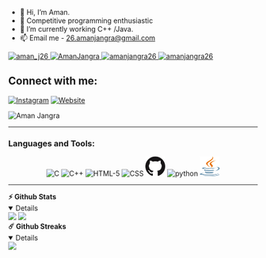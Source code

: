 - 👋 Hi, I’m Aman.
- 👀 Competitive programming enthusiastic
- 🌱 I’m currently working C++ /Java.
- 📫 Email me - 26.amanjangra@gmail.com

<!---
aman-jangra26/aman-jangra26 is a ✨ special ✨ repository because its `README.md` (this file) appears on your GitHub profile.
You can click the Preview link to take a look at your changes.
--->

<p align="left"> <a href="https://www.codechef.com/users/aman_j26"> <img src="https://img.shields.io/badge/-CodeChef-5B4638?style=for-the-badge&logo=CodeChef&logoColor=white" alt="aman_j26" /> </a>
  <a href="https://auth.geeksforgeeks.org/user/26amanjangra"> <img src="https://img.shields.io/badge/GeeksforGeeks-298D46?style=for-the-badge&logo=geeksforgeeks&logoColor=white" alt="AmanJangra" /> </a>
   <a href="https://www.hackerrank.com/amannjangra"> <img src="https://img.shields.io/badge/-Hackerrank-2EC866?style=for-the-badge&logo=HackerRank&logoColor=white" alt="amanjangra26" /> </a>
  <a href="https://www.hackerrank.com/amannjangra"> <img src="https://img.shields.io/badge/-Hackerrank-2EC866?style=for-the-badge&logo=HackerRank&logoColor=white" alt="amanjangra26" /> </a>

## Connect with me:
[![Instagram](https://img.shields.io/badge/@_amannjangra-%23E4405F.svg?style=for-the-badge&logo=Instagram&logoColor=white)](https://instagram.com/amannjangra)  [![Website](https://img.shields.io/badge/linkedin-%230077B5.svg?style=for-the-badge&logo=linkedin&logoColor=white)](https://www.linkedin.com/in/aman-jangra-06b66b1b7/)
<p align="left"> <img src="https://komarev.com/ghpvc/?username=amanjangra&label=Profile%20Views&color=orange&style=flat-square" alt="Aman Jangra" /> </p>

---

### Languages and Tools:

<p align="center">  
<img src="https://raw.githubusercontent.com/gilbarbara/logos/master/logos/c.svg" alt="C" height="40"/>
<img src="https://raw.githubusercontent.com/gilbarbara/logos/master/logos/c-plusplus.svg" alt="C++" width="40"/> 
<img src="https://raw.githubusercontent.com/gilbarbara/logos/master/logos/html-5.svg" alt="HTML-5" width="40"/>
<img src="https://raw.githubusercontent.com/gilbarbara/logos/master/logos/css-3.svg" alt="CSS" width="40"/> 
<img alt="GitHub" src="https://raw.githubusercontent.com/github/explore/78df643247d429f6cc873026c0622819ad797942/topics/github/github.png" width="40"/>
<img src="https://github.com/gilbarbara/logos/blob/master/logos/python.svg" alt="python" width="40" height="40"/> 
<img src="https://raw.githubusercontent.com/gilbarbara/logos/master/logos/java.svg" alt="Java" width="40" height="40"/>

---

<summary><b>⚡ Github Stats</b></summary>
<details open>
<img height="180em" src="https://github-readme-stats.vercel.app/api?username=aman-jangra26&show_icons=true&hide_border=true&&count_private=true&include_all_commits=true" />
<img height="180em" src="https://github-readme-stats.vercel.app/api/top-langs/?username=aman-jangra26&exclude_repo=KNN-Image-Classification&show_icons=true&hide_border=true&layout=compact&langs_count=8"/>
 </details>


<summary><b>☄️ Github Streaks</b></summary>
<details open>
<img height="180em" src="https://github-readme-streak-stats.herokuapp.com/?user=aman-jangra26&hide_border=true" />
</details>


